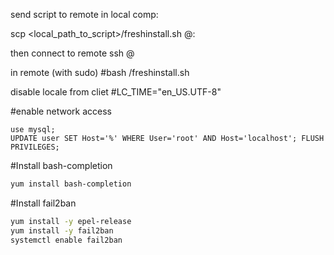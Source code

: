send script to remote in local comp:

scp <local_path_to_script>/freshinstall.sh @:

then connect to remote ssh @

in remote (with sudo) #bash /freshinstall.sh

disable locale from cliet #LC_TIME="en_US.UTF-8"

#enable network access

```mysql
use mysql;
UPDATE user SET Host='%' WHERE User='root' AND Host='localhost'; FLUSH PRIVILEGES;
```

#Install bash-completion
 ```bash
yum install bash-completion
```

#Install fail2ban
 ```bash
yum install -y epel-release
yum install -y fail2ban
systemctl enable fail2ban

```



